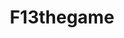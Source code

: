 ---
title: F13thegame
crosslinks:
- livven
- fridaythe13th
- FridayThe13thGame
- movies
- rupaulsdragrace
- FridayThe13thReports
- horror
- OutOfTheLoop
- FridayThe13thPC
- upvote
- WholesomeF13thegame
- halo
- itookapicture
- '2013'
- PS4
- titlegore
- highqualitygifs
- ActionFigures
- IAmA
- '2012'
---